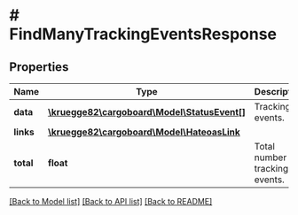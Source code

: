 # # FindManyTrackingEventsResponse

## Properties

Name | Type | Description | Notes
------------ | ------------- | ------------- | -------------
**data** | [**\kruegge82\cargoboard\Model\StatusEvent[]**](StatusEvent.md) | Tracking events. | [optional]
**links** | [**\kruegge82\cargoboard\Model\HateoasLink**](HateoasLink.md) |  | [optional]
**total** | **float** | Total number of tracking events. | [optional]

[[Back to Model list]](../../README.md#models) [[Back to API list]](../../README.md#endpoints) [[Back to README]](../../README.md)
